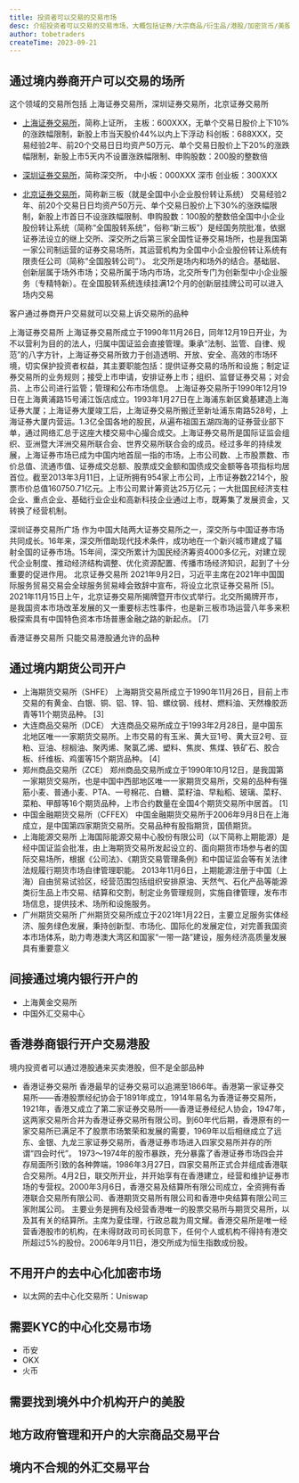 ```yaml
---
title: 投资者可以交易的交易市场
desc: 介绍投资者可以交易的交易市场，大概包括证券/大宗商品/衍生品/港股/加密货币/美股/外汇
author: tobetraders
createTime: 2023-09-21
---
```


## 通过境内券商开户可以交易的场所
这个领域的交易所包括 上海证券交易所，深圳证券交易所，北京证券交易所
* [上海证券交易所](http://www.sse.com.cn/)，简称上证所，
主板：600XXX，无单个交易日股价上下10%的涨跌幅限制，新股上市当天股价44%以内上下浮动
科创板：688XXX，交易经验2年、前20个交易日日均资产50万元、单个交易日股价上下20%的涨跌幅限制，新股上市5天内不设置涨跌幅限制、申购股数：200股的整数倍

* [深圳证券交易所](http://www.szse.cn/)，简称深交所，
中小板：000XXX 深市
创业板：300XXX

* [北京证券交易所](http://www.bse.cn/)，简称新三板（就是全国中小企业股份转让系统）
交易经验2年、前20个交易日日均资产50万元、单个交易日股价上下30%的涨跌幅限制，新股上市首日不设涨跌幅限制、申购股数：100股的整数倍全国中小企业股份转让系统（简称“全国股转系统”，俗称“新三板”）是经国务院批准，依据证券法设立的继上交所、深交所之后第三家全国性证券交易场所，也是我国第一家公司制运营的证券交易场所，其运营机构为全国中小企业股份转让系统有限责任公司（简称“全国股转公司”）。
北交所是场内和场外的结合。基础层、创新层属于场外市场；交易所属于场内市场，北交所专门为创新型中小企业服务（专精特新）。在全国股转系统连续挂满12个月的创新层挂牌公司可以进入场内交易

客户通过券商开户交易就可以交易上诉交易所的品种

上海证券交易所
上海证券交易所成立于1990年11月26日，同年12月19日开业，为不以营利为目的的法人，归属中国证监会直接管理。秉承“法制、监管、自律、规范”的八字方针，上海证券交易所致力于创造透明、开放、安全、高效的市场环境，切实保护投资者权益，其主要职能包括：提供证券交易的场所和设施；制定证券交易所的业务规则；接受上市申请，安排证券上市；组织、监督证券交易；对会员、上市公司进行监管；管理和公布市场信息。
上海证券交易所于1990年12月19日在上海黄浦路15号浦江饭店成立。1993年1月27日在上海浦东新区奠基建造上海证券大厦；上海证券大厦竣工后，上海证券交易所搬迁至新址浦东南路528号，上海证券大厦内营运。1.3亿全国各地的股民，从遍布祖国五湖四海的证券营业部下单，通过网络汇总于这座大楼交易中心撮合成交。上海证券交易所是国际证监会组织、亚洲暨大洋洲交易所联合会、世界交易所联合会的成员。经过多年的持续发展，上海证券市场已成为中国内地首屈一指的市场，上市公司数、上市股票数、市价总值、流通市值、证券成交总额、股票成交金额和国债成交金额等各项指标均居首位。截至2013年3月11日，上证所拥有954家上市公司，上市证券数2214个，股票市价总值160750.71亿元。上市公司累计筹资达25万亿元；一大批国民经济支柱企业、重点企业、基础行业企业和高新科技企业通过上市，既筹集了发展资金，又转换了经营机制。

深圳证券交易所广场
作为中国大陆两大证券交易所之一，深交所与中国证券市场共同成长。16年来，深交所借助现代技术条件，成功地在一个新兴城市建成了辐射全国的证券市场。15年间，深交所累计为国民经济筹资4000多亿元，对建立现代企业制度、推动经济结构调整、优化资源配置、传播市场经济知识，起到了十分重要的促进作用。
北京证券交易所
2021年9月2日，习近平主席在2021年中国国际服务贸易交易会全球服务贸易峰会致辞中宣布，将设立北京证券交易所 [5]。2021年11月15日上午，北京证券交易所揭牌暨开市仪式举行。北交所揭牌开市，是我国资本市场改革发展的又一重要标志性事件，也是新三板市场运营八年多来积极探索具有中国特色资本市场普惠金融之路的新起点。 [7]

香港证券交易所
  只能交易港股通允许的品种

## 通过境内期货公司开户
* 上海期货交易所（SHFE）
上海期货交易所成立于1990年11月26日，目前上市交易的有黄金、白银、铜、铝、锌、铅、螺纹钢、线材、燃料油、天然橡胶沥青等11个期货品种。 [3]
* 大连商品交易所（DCE）
大连商品交易所成立于1993年2月28日，是中国东北地区唯一一家期货交易所。上市交易的有玉米、黄大豆1号、黄大豆2号、豆粕、豆油、棕榈油、聚丙烯、聚氯乙烯、塑料、焦炭、焦煤、铁矿石、胶合板、纤维板、鸡蛋等15个期货品种。 [4]
* 郑州商品交易所（ZCE）
郑州商品交易所成立于1990年10月12日，是我国第一家期货交易所，也是中国中西部地区唯一一家期货交易所，交易的品种有强筋小麦、普通小麦、PTA、一号棉花、白糖、菜籽油、早籼稻、玻璃、菜籽、菜粕、甲醇等16个期货品种，上市合约数量在全国4个期货交易所中居首。 [1]
* 中国金融期货交易所（CFFEX）
中国金融期货交易所于2006年9月8日在上海成立，是中国第四家期货交易所。交易品种有股指期货，国债期货。
* 上海能源交易所
上海国际能源交易中心股份有限公司（以下简称上期能源）是经中国证监会批准，由上海期货交易所发起设立的、面向期货市场参与者的国际交易场所，根据《公司法》、《期货交易管理条例》和中国证监会等有关法律法规履行期货市场自律管理职能。
2013年11月6日，上期能源注册于中国（上海）自由贸易试验区，经营范围包括组织安排原油、天然气、石化产品等能源类衍生品上市交易、结算和交割，制定业务管理规则，实施自律管理，发布市场信息，提供技术、场所和设施服务。
* 广州期货交易所
广州期货交易所成立于2021年1月22日，主要立足服务实体经济、服务绿色发展，秉持创新型、市场化、国际化的发展定位，对完善我国资本市场体系，助力粤港澳大湾区和国家“一带一路”建设，服务经济高质量发展具有重要意义

## 间接通过境内银行开户的
* 上海黄金交易所
* 中国外汇交易中心

## 香港券商银行开户交易港股
境内投资者可以通过港股通来买卖港股，但不是全部品种
* 香港证券交易所
香港最早的证券交易可以追溯至1866年。香港第一家证券交易所——香港股票经纪协会于1891年成立，1914年易名为香港证券交易所，1921年，香港又成立了第二家证券交易所——香港证券经纪人协会，1947年，这两家交易所合并为香港证券交易所有限公司。到60年代后期，香港原有的一家交易所已满足不了股票市场繁荣和发展的需要，1969年以后相继成立了远东、金银、九龙三家证券交易所，香港证券市场进入四家交易所并存的所谓“四会时代”。 1973～1974年的股市暴跌，充分暴露了香港证券市场四会并存局面所引致的各种弊端，1986年3月27日，四家交易所正式合并组成香港联合交易所。4月2日，联交所开业，并开始享有在香港建立，经营和维护证券市场的专营权。2000年3月6日，香港交易及结算所有限公司成立，全资拥有香港联合交易所有限公司、香港期货交易所有限公司和香港中央结算有限公司三家附属公司。
主要业务是拥有及经营香港唯一的股票交易所与期货交易所，以及其有关的结算所。主席为夏佳理，行政总裁为周文耀。香港交易所是唯一经营香港股市的机构，在未得财政司司长同意下，任何个人或机构不得持有港交所超过5%的股份。2006年9月11日，港交所成为恒生指数成份股。

## 不用开户的去中心化加密市场
* 以太网的去中心化交易所：Uniswap

## 需要KYC的中心化交易市场
* 币安
* OKX
* 火币

## 需要找到境外中介机构开户的美股

  
## 地方政府管理和开户的大宗商品交易平台


## 境内不合规的外汇交易平台


